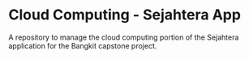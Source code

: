 # Cloud Computing - Sejahtera App 
A repository to manage the cloud computing portion of the Sejahtera application for the Bangkit capstone project.

